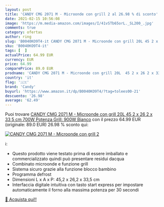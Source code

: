 ```yaml
---
layout: post
title: 'CANDY CMG 2071 M - Microonde con grill 2 al 26.98 % di sconto'
date: 2021-02-15 10:56:08
image: 'https://m.media-amazon.com/images/I/41vSTb65orL._SL200_.jpg'
comments: true
category: ofertas
author: ring
slug: 'B0040KO9T4-it CANDY CMG 2071 M - Microonde con grill 20L 45 2 x 26 2 x...'
sku: 'B0040KO9T4-it'
tags: [  ]
actualPrice: 64.99 EUR
currency: EUR
price: 64.99
comparePrice: 89.0 EUR
prodname: 'CANDY CMG 2071 M - Microonde con grill 20L  45 2 x 26 2 x 33 5 cm  700W  Potenza Grill: 900W  Bianco'
country: 'it'
flag: '🇮🇹'
brand: 'Candy'
buyurl: 'https://www.amazon.it/dp/B0040KO9T4/?tag=tolees00-21'
descuento: '26.98'
average: '62.49'
---
```


Puoi trovare [CANDY CMG 2071 M - Microonde con grill 20L  45 2 x 26 2 x 33 5 cm  700W  Potenza Grill: 900W  Bianco](https://www.amazon.it/dp/B0040KO9T4/?tag=tolees00-21) con il prezzo 64.99 EUR (originale: 89.0 EUR) 26.98 % sconto qui:

[![CANDY CMG 2071 M - Microonde con grill 2](https://m.media-amazon.com/images/I/41vSTb65orL._SL200_.jpg)](https://www.amazon.it/dp/B0040KO9T4/?tag=tolees00-21)

ℹ️:

- Questo prodotto viene testato prima di essere imballato e commercializzato quindi può presentare residui dacqua
- Combinato microonde e funzione grill
- Sistema sicuro grazie alla funzione blocco bambino
- Programma defrost
- Dimensioni L x A x P: 45,2 x 26,2 x 33,5 cm
- Interfaccia digitale intuitiva con tasto start express per impostare automaticamente il forno alla massima potenza per 30 secondi

[🛒 Acquista qui!!](https://www.amazon.it/dp/B0040KO9T4/?tag=tolees00-21)

